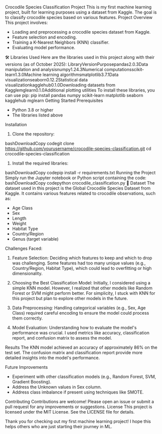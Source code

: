 Crocodile Species Classification Project
This is my first machine learning project, built for learning purposes using a dataset from Kaggle. The goal is to classify crocodile species based on various features.
Project Overview
This project involves:

* Loading and preprocessing a crocodile species dataset from Kaggle.
* Feature selection and encoding.
* Training a K-Nearest Neighbors (KNN) classifier.
* Evaluating model performance.

🛠️ Libraries Used
Here are the libraries used in this project along with their versions (as of October 2025):
LibraryVersionPurposepandas2.0.3Data manipulation and analysisnumpy1.24.3Numerical computationsscikit-learn1.3.0Machine learning algorithmsmatplotlib3.7.1Data visualizationseaborn0.12.2Statistical data visualizationkagglehub0.1.0Downloading datasets from Kagglemglearn0.1.0Additional plotting utilities
To install these libraries, you can use pip:
  pip install pandas numpy scikit-learn matplotlib seaborn kagglehub mglearn
Getting Started
Prerequisites

* Python 3.8 or higher
* The libraries listed above

Installation

1. Clone the repository:

bashDownloadCopy codegit clone https://github.com/yourusername/crocodile-species-classification.git
cd crocodile-species-classification

1. Install the required libraries:

bashDownloadCopy codepip install -r requirements.txt
Running the Project
Simply run the Jupyter notebook or Python script containing the code:
bashDownloadCopy codepython crocodile_classification.py
📂 Dataset
The dataset used in this project is the Global Crocodile Species Dataset from Kaggle. It contains various features related to crocodile observations, such as:

* Age Class
* Sex
* Length
* Weight
* Habitat Type
* Country/Region
* Genus (target variable)

Challenges Faced:

1. Feature Selection: Deciding which features to keep and which to drop was challenging. Some features had too many unique values (e.g., Country/Region, Habitat Type), which could lead to overfitting or high dimensionality.

2. Choosing the Best Classification Model: Initially, I considered using a simple KNN model. However, I realized that other models like Random Forest or SVM might perform better. For simplicity, I stuck with KNN for this project but plan to explore other models in the future.

3. Data Preprocessing: Handling categorical variables (e.g., Sex, Age Class) required careful encoding to ensure the model could process them correctly.

4. Model Evaluation: Understanding how to evaluate the model's performance was crucial. I used metrics like accuracy, classification report, and confusion matrix to assess the model.


Results
The KNN model achieved an accuracy of approximately 86% on the test set. The confusion matrix and classification report provide more detailed insights into the model's performance.

Future Improvements

* Experiment with other classification models (e.g., Random Forest, SVM, Gradient Boosting).
* Address the Unknown values in Sex column.
* Address class imbalance if present using techniques like SMOTE.

Contributing
Contributions are welcome! Please open an issue or submit a pull request for any improvements or suggestions.
License
This project is licensed under the MIT License. See the LICENSE file for details.

Thank you for checking out my first machine learning project! I hope this helps others who are just starting their journey in ML.
